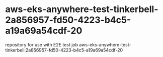 # aws-eks-anywhere-test-tinkerbell-2a856957-fd50-4223-b4c5-a19a69a54cdf-20
repository for use with E2E test job aws-eks-anywhere-test-tinkerbell:2a856957-fd50-4223-b4c5-a19a69a54cdf-20
